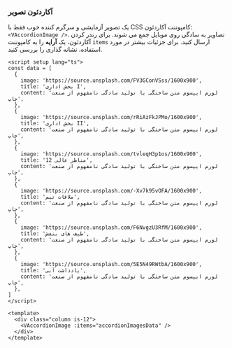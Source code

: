 ### آکاردئون تصویر

یک تصویر آزمایشی و سرگرم کننده خوب فقط با CSS
کامپوننت آکاردئون: `<VAccordionImage />`.
تصاویر به سادگی روی موبایل جمع می شوند.
برای رندر کردن آکاردئون، یک **آرایه** را به کامپوننت `items` ارسال کنید.
برای جزئیات بیشتر در مورد استفاده، نشانه گذاری را بررسی کنید.

<!--code-->

```vue
<script setup lang="ts">
const data = [
  {
    image: 'https://source.unsplash.com/FV3GConVSss/1600x900',
    title: 'بخش اداری I',
    content: 'لورم ایپسوم متن ساختگی با تولید سادگی نامفهوم از صنعت چاپ',
  },
  {
    image: 'https://source.unsplash.com/rRiAzFkJPMo/1600x900',
    title: 'بخش اداری II',
    content: 'لورم ایپسوم متن ساختگی با تولید سادگی نامفهوم از صنعت چاپ',
  },
  {
    image: 'https://source.unsplash.com/tvleqH3p1os/1600x900',
    title: '12 مناظر عالی',
    content: 'لورم ایپسوم متن ساختگی با تولید سادگی نامفهوم از صنعت چاپ',
  },
  {
    image: 'https://source.unsplash.com/-Xv7k95vOFA/1600x900',
    title: 'ملاقات تیم',
    content: 'لورم ایپسوم متن ساختگی با تولید سادگی نامفهوم از صنعت چاپ',
  },
  {
    image: 'https://source.unsplash.com/F6NvgzU3RfM/1600x900',
    title: 'طیف های بنفش',
    content: 'لورم ایپسوم متن ساختگی با تولید سادگی نامفهوم از صنعت چاپ',
  },
  {
    image: 'https://source.unsplash.com/5E5N49RWtbA/1600x900',
    title: 'یادداشت آبی',
    content: 'لورم ایپسوم متن ساختگی با تولید سادگی نامفهوم از صنعت چاپ',
  },
]
</script>

<template>
  <div class="column is-12">
    <VAccordionImage :items="accordionImagesData" />
  </div>
</template>
```

<!--/code-->
